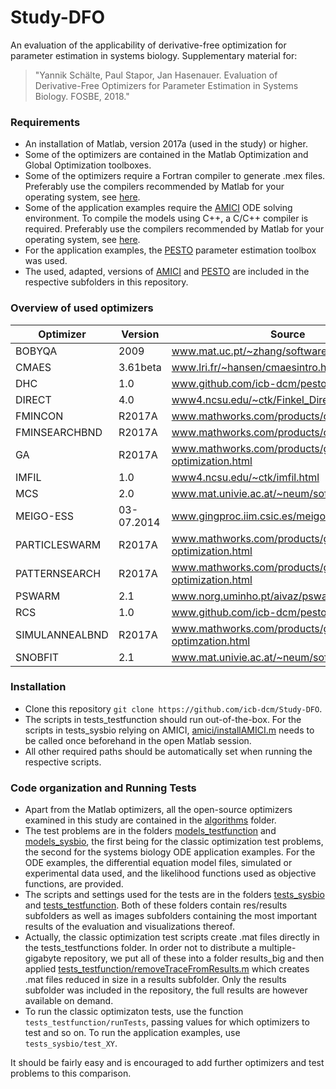 # Study-DFO

An evaluation of the applicability of derivative-free optimization for parameter estimation in systems biology. Supplementary material for:

> "Yannik Schälte, Paul Stapor, Jan Hasenauer. Evaluation of Derivative-Free Optimizers for Parameter Estimation in Systems Biology. FOSBE, 2018."

### Requirements

* An installation of Matlab, version 2017a (used in the study) or higher.
* Some of the optimizers are contained in the Matlab Optimization and Global Optimization toolboxes.
* Some of the optimizers require a Fortran compiler to generate .mex files. Preferably use the compilers recommended by Matlab for your operating system, see [here](https://de.mathworks.com/help/matlab/write-fortran-mex-files.html).
* Some of the application examples require the [AMICI](https://github.com/ICB-DCM/AMICI) ODE solving environment. To compile the models using C++, a C/C++ compiler is required. Preferably use the compilers recommended by Matlab for your operating system, see [here](https://de.mathworks.com/help/matlab/write-cc-mex-files.html).
* For the application examples, the [PESTO](https://github.com/ICB-DCM/PESTO) parameter estimation toolbox was used.
* The used, adapted, versions of [AMICI](amici) and [PESTO](pesto) are included in the respective subfolders in this repository.

### Overview of used optimizers

Optimizer | Version | Source | Literature | Type
--- | --- | --- | --- | ---
BOBYQA | 2009 | www.mat.uc.pt/~zhang/software.html | Powell2009 | local
CMAES | 3.61beta | www.lri.fr/~hansen/cmaesintro.html | Hansen1996 | global
DHC | 1.0 | www.github.com/icb-dcm/pesto | DeLaMazaYur1994 | local
DIRECT | 4.0 | [www4.ncsu.edu/~ctk/Finkel_Direct](www4.ncsu.edu/~ctk/Finkel_Direct) | Finkel2003 | global
FMINCON | R2017A | www.mathworks.com/products/optimization.html | ByrdGil2000 | local
FMINSEARCHBND | R2017A | www.mathworks.com/products/optimization.html | NelderMea1965 | local
GA | R2017A | www.mathworks.com/products/global-optimization.html | Mitchell1998 | global
IMFIL | 1.0 | [www4.ncsu.edu/~ctk/imfil.html](www4.ncsu.edu/~ctk/imfil.html) | Kelley2011 | local
MCS | 2.0 | www.mat.univie.ac.at/~neum/software/mcs | Huyer1999 | global
MEIGO-ESS | 03-07.2014 | www.gingproc.iim.csic.es/meigo.html | EgeaHen2014 | hybrid
PARTICLESWARM | R2017A | www.mathworks.com/products/global-optimization.html | Eberhardt1995 | global
PATTERNSEARCH | R2017A | www.mathworks.com/products/global-optimization.html | Torczon1997 | local
PSWARM | 2.1 | www.norg.uminho.pt/aivaz/pswarm | VazVic2009 | global
RCS | 1.0 | www.github.com/icb-dcm/pesto | - | local
SIMULANNEALBND | R2017A | www.mathworks.com/products/global-optimzation.html | KirkpatrickGel1983 | local
SNOBFIT | 2.1 | www.mat.univie.ac.at/~neum/software/mcs | Huyer2008 | global

### Installation

* Clone this repository ``git clone https://github.com/icb-dcm/Study-DFO``.
* The scripts in tests_testfunction should run out-of-the-box. For the scripts in tests_sysbio relying on AMICI, [amici/installAMICI.m](amici/installAMICI.m) needs to be called once beforehand in the open Matlab session.
* All other required paths should be automatically set when running the respective scripts.

### Code organization and Running Tests

* Apart from the Matlab optimizers, all the open-source optimizers examined in this study are contained in the [algorithms](algorithms) folder.
* The test problems are in the folders [models_testfunction](models_testfunction) and [models_sysbio](models_sysbio), the first being for the classic optimization test problems, the second for the systems biology ODE application examples. For the ODE examples, the differential equation model files, simulated or experimental data used, and the likelihood functions used as objective functions, are provided.
* The scripts and settings used for the tests are in the folders [tests_sysbio](tests_sysbio) and [tests_testfunction](tests_testfunction). Both of these folders contain res/results subfolders as well as images subfolders containing the most important results of the evaluation and visualizations thereof.
* Actually, the classic optimization test scripts create .mat files directly in the tests_testfunctions folder. In order not to distribute a multiple-gigabyte repository, we put all of these into a folder results_big and then applied [tests_testfunction/removeTraceFromResults.m](tests_testfunction/removeTraceFromResults.m) which creates .mat files reduced in size in a results subfolder. Only the results subfolder was included in the repository, the full results are however available on demand.
* To run the classic optimizaton tests, use the function ``tests_testfunction/runTests``, passing values for which optimizers to test and so on. To run the application examples, use ``tests_sysbio/test_XY``.

It should be fairly easy and is encouraged to add further optimizers and test problems to this comparison.
